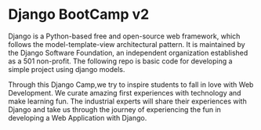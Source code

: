 # Django BootCamp v2

Django is a Python-based free and open-source web framework, which follows the model-template-view architectural pattern.
It is maintained by the Django Software Foundation, an independent organization established as a 501 non-profit.
The following repo is basic code for developing a simple project using django models.

Through this Django Camp,we try to inspire students to fall in love with Web Development. We curate amazing first experiences with technology and make learning fun. The industrial experts will share their experiences with Django and take us through the journey of experiencing the fun in developing a Web Application with Django.
